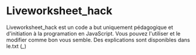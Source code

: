 # Liveworksheet_hack
Liveworksheet_hack est un code a but uniquement pédagogique et d'initiation à la programation en JavaScript.
Vous pouvez l'utiliser et le modifier comme bon vous semble.
Des explications sont disponibles dans le.txt
(*_*)

